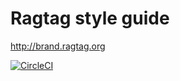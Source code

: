 # Ragtag style guide

http://brand.ragtag.org

[![CircleCI](https://circleci.com/gh/RagtagOpen/style-guide.svg?style=svg)](https://circleci.com/gh/RagtagOpen/style-guide)
